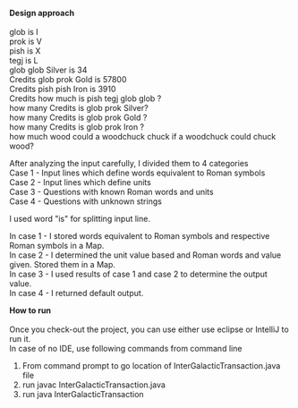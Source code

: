 **Design approach** <br> <br>
glob is I <br>
prok is V <br>
pish is X <br>
tegj is L <br>
glob glob Silver is 34 <br>
Credits glob prok Gold is 57800 <br>
Credits pish pish Iron is 3910 <br>
Credits how much is pish tegj glob glob ? <br>
how many Credits is glob prok Silver? <br>
how many Credits is glob prok Gold ? <br>
how many Credits is glob prok Iron ? <br>
how much wood could a woodchuck chuck if a woodchuck could chuck wood? <br>

After analyzing the input carefully, I divided them to 4 categories <br>
Case 1 - Input lines which define words equivalent to Roman symbols <br>
Case 2 - Input lines which define units <br>
Case 3 - Questions with known Roman words and units <br>
Case 4 - Questions with unknown strings <br>

I used word "is" for splitting input line. <br>

In case 1 - I stored words equivalent to Roman symbols and respective Roman symbols in a Map. <br>
In case 2 - I determined the unit value based and Roman words and value given. Stored them in a Map. <br>
In case 3 - I used results of case 1 and case 2 to determine the output value. <br>
In case 4 - I returned default output. <br>

**How to run** <br> <br>
Once you check-out the project, you can use either use eclipse or IntelliJ to run it. <br>
In case of no IDE, use following commands from command line <br> 
1. From command prompt to go location of InterGalacticTransaction.java file <br>
2. run javac InterGalacticTransaction.java <br>
3. run java InterGalacticTransaction
